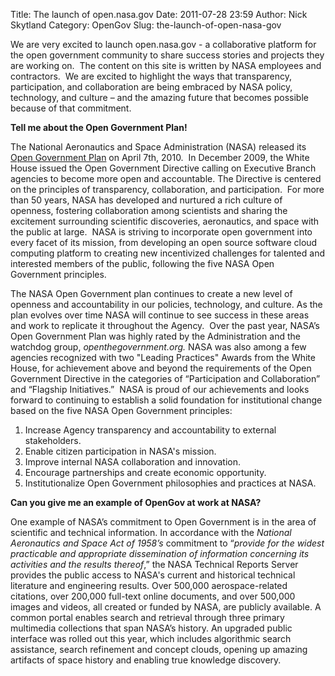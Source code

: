 Title: The launch of open.nasa.gov
Date: 2011-07-28 23:59
Author: Nick Skytland
Category: OpenGov
Slug: the-launch-of-open-nasa-gov

We are very excited to launch open.nasa.gov - a collaborative platform
for the open government community to share success stories and projects
they are working on.  The content on this site is written by NASA
employees and contractors.  We are excited to highlight the ways that
transparency, participation, and collaboration are being embraced by
NASA policy, technology, and culture – and the amazing future that
becomes possible because of that commitment.

**Tell me about the Open Government Plan!**

The National Aeronautics and Space Administration (NASA) released its
[Open Government Plan][] on April 7th, 2010.  In December 2009, the
White House issued the Open Government Directive calling on Executive
Branch agencies to become more open and accountable. The Directive is
centered on the principles of transparency, collaboration, and
participation.  For more than 50 years, NASA has developed and nurtured
a rich culture of openness, fostering collaboration among scientists and
sharing the excitement surrounding scientific discoveries, aeronautics,
and space with the public at large.  NASA is striving to incorporate
open government into every facet of its mission, from developing an open
source software cloud computing platform to creating new incentivized
challenges for talented and interested members of the public, following
the five NASA Open Government principles.

The NASA Open Government plan continues to create a new level of
openness and accountability in our policies, technology, and culture. As
the plan evolves over time NASA will continue to see success in these
areas and work to replicate it throughout the Agency.  Over the past
year, NASA’s Open Government Plan was highly rated by the Administration
and the watchdog group, *openthegovernment.org.* NASA was also among a
few agencies recognized with two "Leading Practices" Awards from the
White House, for achievement above and beyond the requirements of the
Open Government Directive in the categories of “Participation and
Collaboration” and “Flagship Initiatives.”  NASA is proud of our
achievements and looks forward to continuing to establish a solid
foundation for institutional change based on the five NASA Open
Government principles:

1.  Increase Agency transparency and accountability to external
    stakeholders.
2.  Enable citizen participation in NASA's mission.
3.  Improve internal NASA collaboration and innovation.
4.  Encourage partnerships and create economic opportunity.
5.  Institutionalize Open Government philosophies and practices at NASA.

**Can you give me an example of OpenGov at work at NASA?**

One example of NASA’s commitment to Open Government is in the area of
scientific and technical information. In accordance with the *National
Aeronautics and Space Act of 1958’s* commitment to “*provide for the
widest practicable and appropriate dissemination of information
concerning its activities and the results thereof*,” the NASA Technical
Reports Server provides the public access to NASA's current and
historical technical literature and engineering results. Over 500,000
aerospace-related citations, over 200,000 full-text online documents,
and over 500,000 images and videos, all created or funded by NASA, are
publicly available. A common portal enables search and retrieval through
three primary multimedia collections that span NASA’s history. An
upgraded public interface was rolled out this year, which includes
algorithmic search assistance, search refinement and concept clouds,
opening up amazing artifacts of space history and enabling true
knowledge discovery.

 

  [Open Government Plan]: http://www.nasa.gov/open/plan/index.html
